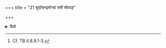 +++
title = "21 सूर्याचन्द्रमोभ्यां यमौ श्वेतङ्"

+++

<details><summary>थिते</summary>

21. One should seize twin (-victims) one white and the other black at one and the same sacrificial post, for Sūrya and Candramas.[^1]   

[^1]: Cf. TB II.8.9.1-3. 
</details>

